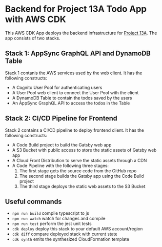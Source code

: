 # Backend for Project 13A Todo App with AWS CDK

This AWS CDK App deploys the backend infrastructure for [Project 13A](https://github.com/SharjeelSafdar/project13a-serverless-jamstack-todo-app-with-aws-cdk). The app consists of two stacks.

## Stack 1: AppSync GraphQL API and DynamoDB Table

Stack 1 contanis the AWS services used by the web client. It has the following constructs:

- A Cognito User Pool for authenticating users
- A User Pool web client to connect the User Pool with the client
- A DynamoDB Table to contain the todos saved by the users
- An AppSync GraphQL API to access the todos in the Table

## Stack 2: CI/CD Pipeline for Frontend

Stack 2 contains a CI/CD pipeline to deploy frontend client. It has the following constructs:

- A Code Build project to build the Gatsby web app
- A S3 Bucket with public access to store the static assets of Gatsby web app
- A Cloud Front Distribution to serve the static assets through a CDN
- A Code Pipeline with the following three stages:
  1. The first stage gets the source code from the GitHub repo
  2. The second stage builds the Gatsby app using the Code Build project
  3. The third stage deploys the static web assets to the S3 Bucket

## Useful commands

- `npm run build` compile typescript to js
- `npm run watch` watch for changes and compile
- `npm run test` perform the jest unit tests
- `cdk deploy` deploy this stack to your default AWS account/region
- `cdk diff` compare deployed stack with current state
- `cdk synth` emits the synthesized CloudFormation template
